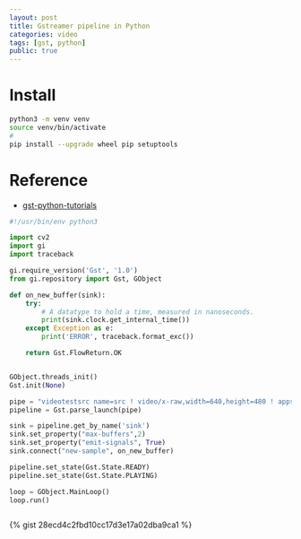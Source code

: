 ```yaml
---
layout: post
title: Gstreamer pipeline in Python
categories: video
tags: [gst, python]
public: true
---
```


# Install

```bash
python3 -m venv venv
source venv/bin/activate
#
pip install --upgrade wheel pip setuptools

```


# Reference
- [gst-python-tutorials](https://github.com/jackersson/gst-python-tutorials)


```python
#!/usr/bin/env python3

import cv2
import gi
import traceback

gi.require_version('Gst', '1.0')
from gi.repository import Gst, GObject

def on_new_buffer(sink):
    try:
        # A datatype to hold a time, measured in nanoseconds.
        print(sink.clock.get_internal_time())
    except Exception as e:
        print('ERROR', traceback.format_exc())

    return Gst.FlowReturn.OK


GObject.threads_init()
Gst.init(None)

pipe = "videotestsrc name=src ! video/x-raw,width=640,height=480 ! appsink name=sink"
pipeline = Gst.parse_launch(pipe)

sink = pipeline.get_by_name('sink')
sink.set_property("max-buffers",2)
sink.set_property("emit-signals", True)
sink.connect("new-sample", on_new_buffer)

pipeline.set_state(Gst.State.READY)
pipeline.set_state(Gst.State.PLAYING)

loop = GObject.MainLoop()
loop.run()



```

{% gist 28ecd4c2fbd10cc17d3e17a02dba9ca1 %}